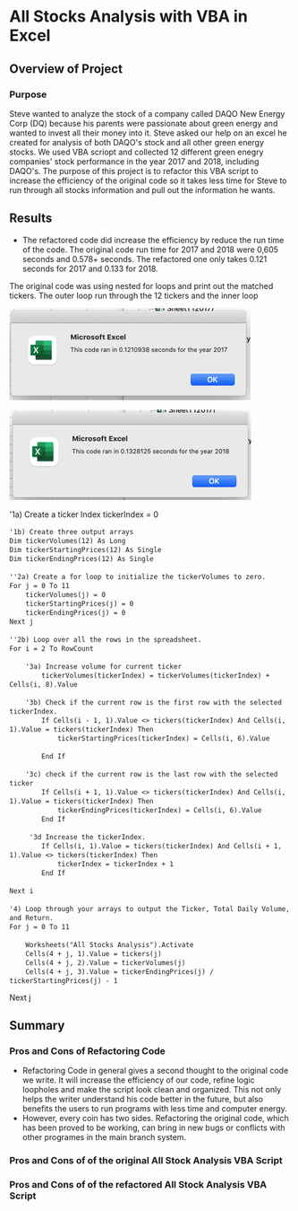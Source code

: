 # All Stocks Analysis with VBA in Excel

## Overview of Project

### Purpose
Steve wanted to analyze the stock of a company called DAQO New Energy Corp (DQ) because his parents were passionate about green energy and wanted to invest all their money into it. Steve asked our help on an excel he created for analysis of both DAQO's stock and all other green energy stocks.  We used VBA scriopt and collected 12 different green enegry companies' stock performance in the year 2017 and 2018, including DAQO's. The purpose of this project is to refactor this VBA script to increase the efficiency of the original code so it takes less time for Steve to run through all stocks information and pull out the information he wants.

## Results

- The refactored code did increase the efficiency by reduce the run time of the code. The original code run time for 2017 and 2018 were 0,605 seconds and 0.578+ seconds. The refactored one only takes 0.121 seconds for 2017 and 0.133 for 2018.

The original code was using nested for loops and print out the matched tickers. The outer loop run through the 12 tickers and the inner loop

![2017refactor](VBA_Challenge_2017.png)

![2017refactor](VBA_Challenge_2018.png)
   
   
   '1a) Create a ticker Index
    tickerIndex = 0

    '1b) Create three output arrays
    Dim tickerVolumes(12) As Long
    Dim tickerStartingPrices(12) As Single
    Dim tickerEndingPrices(12) As Single
    
    ''2a) Create a for loop to initialize the tickerVolumes to zero.
    For j = 0 To 11
        tickerVolumes(j) = 0
        tickerStartingPrices(j) = 0
        tickerEndingPrices(j) = 0
    Next j
        
    ''2b) Loop over all the rows in the spreadsheet.
    For i = 2 To RowCount
    
        '3a) Increase volume for current ticker
            tickerVolumes(tickerIndex) = tickerVolumes(tickerIndex) + Cells(i, 8).Value
      
        '3b) Check if the current row is the first row with the selected tickerIndex.
            If Cells(i - 1, 1).Value <> tickers(tickerIndex) And Cells(i, 1).Value = tickers(tickerIndex) Then
                tickerStartingPrices(tickerIndex) = Cells(i, 6).Value
            
            End If
        
        '3c) check if the current row is the last row with the selected ticker
            If Cells(i + 1, 1).Value <> tickers(tickerIndex) And Cells(i, 1).Value = tickers(tickerIndex) Then
                tickerEndingPrices(tickerIndex) = Cells(i, 6).Value
            End If
           
         '3d Increase the tickerIndex.
            If Cells(i, 1).Value = tickers(tickerIndex) And Cells(i + 1, 1).Value <> tickers(tickerIndex) Then
                tickerIndex = tickerIndex + 1
            End If
            
    Next i
    
    '4) Loop through your arrays to output the Ticker, Total Daily Volume, and Return.
    For j = 0 To 11
        
        Worksheets("All Stocks Analysis").Activate
        Cells(4 + j, 1).Value = tickers(j)
        Cells(4 + j, 2).Value = tickerVolumes(j)
        Cells(4 + j, 3).Value = tickerEndingPrices(j) / tickerStartingPrices(j) - 1
Next j
    
 


## Summary
### Pros and Cons of Refactoring Code
- Refactoring Code in general gives a second thought to the original code we write. It will increase the efficiency of our code, refine logic loopholes and make the script look clean and organized. This not only helps the writer understand his code better in the future, but also benefits the users to run  programs with less time and computer energy.
- However, every coin has two sides. Refactoring the original code, which has been proved to be working, can bring in new bugs or conflicts with other programes in the main branch system.

### Pros and Cons of of the original All Stock Analysis VBA Script
### Pros and Cons of of the refactored All Stock Analysis VBA Script
